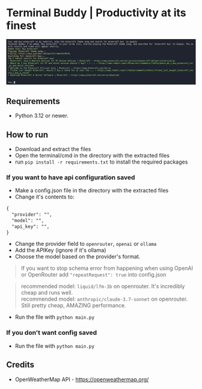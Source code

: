 # Terminal Buddy | Productivity at its finest

![Imagine showing Terminal Buddy at function](preview.png) 

## Requirements
- Python 3.12 or newer. 
## How to run

- Download and extract the files
- Open the terminal/cmd in the directory with the extracted files
- run `pip install -r requirements.txt` to install the required packages

### If you want to have api configuration saved
- Make a config.json file in the directory with the extracted files
- Change it's contents to:
```
{
  "provider": "",
  "model": "",
  "api_key": "",
}
```
- Change the provider field to `openrouter`, `openai` or `ollama`
- Add the APIKey (ignore if it's ollama)
- Choose the model based on the provider's format.

> If you want to stop schema error from happening when using OpenAI or OpenRouter add `"repeatRequest": true` into config.json <br>

> recommended model: `liquid/lfm-3b` on openrouter. It's incredibly cheap and runs well. <br>
> recommended model: `anthropic/claude-3.7-sonnet` on openrouter. Still pretty cheap, AMAZING performance.

- Run the file with `python main.py`
### If you don't want config saved
- Run the file with `python main.py`
## Credits

- OpenWeatherMap API - <https://openweathermap.org/>
